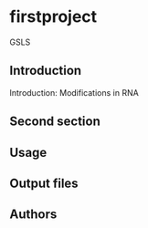 # firstproject
GSLS
## Introduction
Introduction: Modifications in RNA
## Second section

## Usage

## Output files

## Authors

